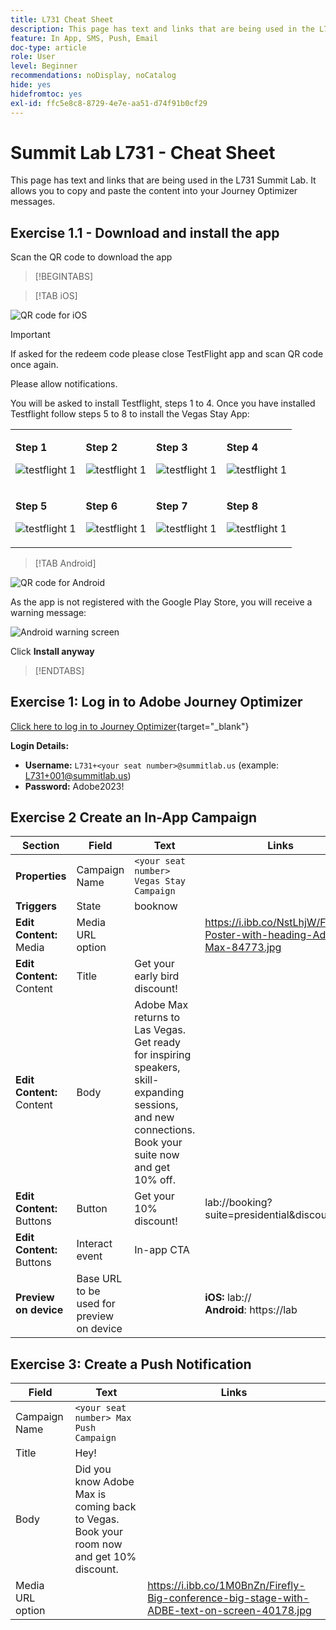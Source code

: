 ```yaml
---
title: L731 Cheat Sheet
description: This page has text and links that are being used in the L731 Summit Lab.
feature: In App, SMS, Push, Email
doc-type: article
role: User
level: Beginner
recommendations: noDisplay, noCatalog
hide: yes
hidefromtoc: yes
exl-id: ffc5e8c8-8729-4e7e-aa51-d74f91b0cf29
---
```

# Summit Lab L731 - Cheat Sheet

This page has text and links that are being used in the L731 Summit Lab. It allows you to copy and paste the content into your Journey Optimizer messages. 

## Exercise 1.1 - Download and install the app

Scan the QR code to download the app 

>[!BEGINTABS]

>[!TAB iOS]

![QR code for iOS](/help/assets/lab731-ios-qr-code.png)

>[!IMPORTANT]
>
>If asked for the redeem code please close TestFlight app and scan QR code once again.
>
>Please allow notifications.
>

You will be asked to install Testflight, steps 1 to 4. Once you have installed Testflight follow steps 5 to 8 to install the Vegas Stay App:

<table>
<tr>
</tr>
<tr>
<td>
 <div>
      <p>
      <b>Step 1 </b>
      <p>
      <a>
        <img alt="testflight 1" src="../assets/l731-ios-install/ios-install-1.png"/>
      </a>
      </div>
  </td>
  <td>
 <div>
      <p>
      <b>Step 2 </b>
      <p>
      <a>
        <img alt="testflight 1" src="../assets/l731-ios-install/ios-install-2.PNG"/>
      </a>
      </div>
  </td>
  <td>
 <div>
      <p>
      <b>Step 3 </b>
      <p>
      <a>
        <img alt="testflight 1" src="../assets/l731-ios-install/ios-install-3.PNG"/>
      </a>
      </div>
  </td>
  <td>
 <div>
      <p>
      <b>Step 4 </b>
      <p>
      <a>
        <img alt="testflight 1" src="../assets/l731-ios-install/ios-install-4.PNG"/>
      </a>
      </div>
  </td>
  </tr>
  <tr>
<td>
 <div>
      <p>
      <b>Step 5 </b>
      <p>
      <a>
        <img alt="testflight 1" src="../assets/l731-ios-install/ios-install-5.PNG"/>
      </a>
      </div>
  </td>
  <td>
 <div>
      <p>
      <a>
      <b>Step 6 </b>
      <p>
        <img alt="testflight 1" src="../assets/l731-ios-install/ios-install-6.PNG"/>
      </a>
      </div>
  </td>
  <td>
 <div>
      <p>
      <a>
      <b>Step 7 </b>
      <p>
        <img alt="testflight 1" src="../assets/l731-ios-install/ios-install-7.PNG"/>
      </a>
      </div>
  </td>
  <td>
 <div>
      <p>
      <a>
      <b>Step 8 </b>
      <p>
        <img alt="testflight 1" src="../assets/l731-ios-install/ios-install-8.PNG"/>
      </a>
      </div>
  </td>
  </tr>
</table>

>[!TAB Android]

![QR code for Android](/help/assets/lab731-android-qr-code.png)

As the app is not registered with the Google Play Store, you will receive a warning message:

![Android warning screen](/help/assets/lab731-install-android.png)

Click **Install anyway**

>[!ENDTABS]

## Exercise 1: Log in to Adobe Journey Optimizer

[Click here to log in to Journey Optimizer](https://experience.adobe.com/#/@techmarketingdemos/sname:summit-2023-ajo-lab/journey-optimizer/home){target="_blank"}

**Login Details:**

* **Username:** `L731+<your seat number>@summitlab.us` (example: L731+001@summitlab.us)
* **Password:** Adobe2023!


## Exercise 2 Create an In-App Campaign

|Section|Field|Text|Links|
|----|----|----|----|
|**Properties**|Campaign Name| `<your seat number> Vegas Stay Campaign`||
|**Triggers**|State|booknow||
|**Edit Content:** Media|Media URL option||https://i.ibb.co/NstLhjW/Firefly-Poster-with-heading-Adobe-Max-84773.jpg|
|**Edit Content:** Content|Title|Get your early bird discount!||
|**Edit Content:** Content|Body|Adobe Max returns to Las Vegas. Get ready for inspiring speakers, skill-expanding sessions, and new connections. Book your suite now and get 10% off.||
|**Edit Content:** Buttons|Button|Get your 10% discount!|lab://booking?suite=presidential&discount=10|
|**Edit Content:** Buttons|Interact event|In-app CTA||
|**Preview on device**|Base URL to be used for preview on device||**iOS:** lab:// <br>**Android**: https://lab|

## Exercise 3: Create a Push Notification

|Field|Text|Links|
|----|----|----|
|Campaign Name| `<your seat number> Max Push Campaign`||
|Title|Hey!||
|Body|Did you know Adobe Max is coming back to Vegas. Book your room now and get 10% discount.||
|Media URL option||https://i.ibb.co/1M0BnZn/Firefly-Big-conference-big-stage-with-ADBE-text-on-screen-40178.jpg| 
